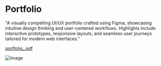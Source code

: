 # Portfolio

"A visually compelling UI/UX portfolio crafted using Figma, showcasing intuitive design thinking and user-centered workflows. Highlights include interactive prototypes, responsive layouts, and seamless user journeys tailored for modern web interfaces."

[portfolio_.pdf](https://github.com/user-attachments/files/19651355/portfolio_.pdf)

![Image](https://github.com/user-attachments/assets/d11d315b-0329-4def-85a6-904c87673273)

